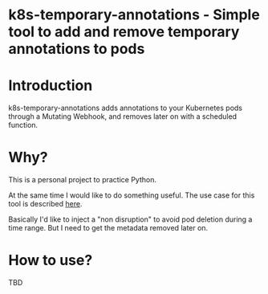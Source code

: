 # k8s-temporary-annotations  - Simple tool to add and remove temporary annotations to pods

# Introduction

k8s-temporary-annotations adds annotations to your Kubernetes pods through a Mutating Webhook, and removes later on with a scheduled function.


# Why?

This is a personal project to practice Python.

At the same time I would like to do something useful. The use case for this tool is described [here](https://github.com/kubernetes-sigs/karpenter/issues/735).

Basically I'd like to inject a "non disruption" to avoid pod deletion during a time range. But I need to get the 
metadata removed later on.

# How to use?

TBD